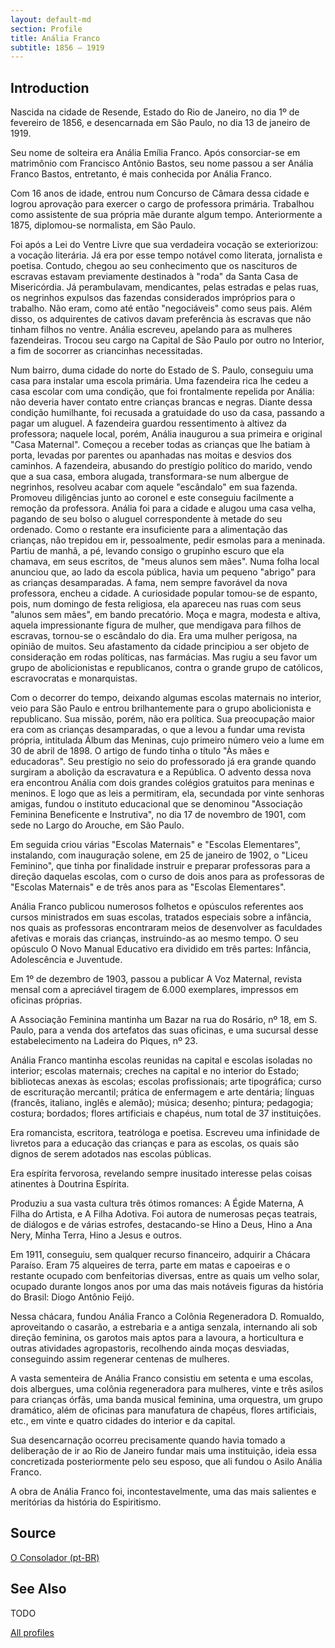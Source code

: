 ```yaml
---
layout: default-md
section: Profile
title: Anália Franco
subtitle: 1856 – 1919
---
```


## Introduction
Nascida na cidade de Resende, Estado do Rio de Janeiro, no dia 1º de fevereiro de 1856, e desencarnada em São Paulo, no dia 13 de janeiro de 1919.

Seu nome de solteira era Anália Emília Franco. Após consorciar-se em matrimônio com Francisco Antônio Bastos, seu nome passou a ser Anália Franco Bastos, entretanto, é mais conhecida por Anália Franco.

Com 16 anos de idade, entrou num Concurso de Câmara dessa cidade e logrou aprovação para exercer o cargo de professora primária. Trabalhou como assistente de sua própria mãe durante algum tempo. Anteriormente a 1875, diplomou-se normalista, em São Paulo.

Foi após a Lei do Ventre Livre que sua verdadeira vocação se exteriorizou: a vocação literária. Já era por esse tempo notável como literata, jornalista e poetisa. Contudo, chegou ao seu conhecimento que os nascituros de escravas estavam previamente destinados à "roda" da Santa Casa de Misericórdia. Já perambulavam, mendicantes, pelas estradas e pelas ruas, os negrinhos expulsos das fazendas considerados impróprios para o trabalho. Não eram, como até então "negociáveis" como seus pais. Além disso, os adquirentes de cativos davam preferência às escravas que não tinham filhos no ventre. Anália escreveu, apelando para as mulheres fazendeiras. Trocou seu cargo na Capital de São Paulo por outro no Interior, a fim de socorrer as criancinhas necessitadas.

Num bairro, duma cidade do norte do Estado de S. Paulo, conseguiu uma casa para instalar uma escola primária. Uma fazendeira rica lhe cedeu a casa escolar com uma condição, que foi frontalmente repelida por Anália: não deveria haver contato entre crianças brancas e negras. Diante dessa condição humilhante, foi recusada a gratuidade do uso da casa, passando a pagar um aluguel. A fazendeira guardou ressentimento à altivez da professora; naquele local, porém, Anália inaugurou a sua primeira e original "Casa Maternal". Começou a receber todas as crianças que lhe batiam à porta, levadas por parentes ou apanhadas nas moitas e desvios dos caminhos. A fazendeira, abusando do prestígio político do marido, vendo que a sua casa, embora alugada, transformara-se num albergue de negrinhos, resolveu acabar com aquele "escândalo" em sua fazenda. Promoveu diligências junto ao coronel e este conseguiu facilmente a remoção da professora. Anália foi para a cidade e alugou uma casa velha, pagando de seu bolso o aluguel correspondente à metade do seu ordenado. Como o restante era insuficiente para a alimentação das crianças, não trepidou em ir, pessoalmente, pedir esmolas para a meninada. Partiu de manhã, a pé, levando consigo o grupinho escuro que ela chamava, em seus escritos, de "meus alunos sem mães". Numa folha local anunciou que, ao lado da escola pública, havia um pequeno "abrigo" para as crianças desamparadas. A fama, nem sempre favorável da nova professora, encheu a cidade. A curiosidade popular tomou-se de espanto, pois, num domingo de festa religiosa, ela apareceu nas ruas com seus "alunos sem mães", em bando precatório. Moça e magra, modesta e altiva, aquela impressionante figura de mulher, que mendigava para filhos de escravas, tornou-se o escândalo do dia. Era uma mulher perigosa, na opinião de muitos. Seu afastamento da cidade principiou a ser objeto de consideração em rodas políticas, nas farmácias. Mas rugiu a seu favor um grupo de abolicionistas e republicanos, contra o grande grupo de católicos, escravocratas e monarquistas.

Com o decorrer do tempo, deixando algumas escolas maternais no interior, veio para São Paulo e entrou brilhantemente para o grupo abolicionista e republicano. Sua missão, porém, não era política. Sua preocupação maior era com as crianças desamparadas, o que a levou a fundar uma revista própria, intitulada Álbum das Meninas, cujo primeiro número veio a lume em 30 de abril de 1898. O artigo de fundo tinha o título "Às mães e educadoras". Seu prestígio no seio do professorado já era grande quando surgiram a abolição da escravatura e a República. O advento dessa nova era encontrou Anália com dois grandes colégios gratuitos para meninas e meninos. E logo que as leis a permitiram, ela, secundada por vinte senhoras amigas, fundou o instituto educacional que se denominou "Associação Feminina Beneficente e Instrutiva", no dia 17 de novembro de 1901, com sede no Largo do Arouche, em São Paulo.

Em seguida criou várias "Escolas Maternais" e "Escolas Elementares", instalando, com inauguração solene, em 25 de janeiro de 1902, o "Liceu Feminino", que tinha por finalidade instruir e preparar professoras para a direção daquelas escolas, com o curso de dois anos para as professoras de "Escolas Maternais" e de três anos para as "Escolas Elementares".

Anália Franco publicou numerosos folhetos e opúsculos referentes aos cursos ministrados em suas escolas, tratados especiais sobre a infância, nos quais as professoras encontraram meios de desenvolver as faculdades afetivas e morais das crianças, instruindo-as ao mesmo tempo. O seu opúsculo O Novo Manual Educativo era dividido em três partes: Infância, Adolescência e Juventude.

Em 1º de dezembro de 1903, passou a publicar A Voz Maternal, revista mensal com a apreciável tiragem de 6.000 exemplares, impressos em oficinas próprias.

A Associação Feminina mantinha um Bazar na rua do Rosário, nº 18, em S. Paulo, para a venda dos artefatos das suas oficinas, e uma sucursal desse estabelecimento na Ladeira do Piques, nº 23.

Anália Franco mantinha escolas reunidas na capital e escolas isoladas no interior; escolas maternais; creches na capital e no interior do Estado; bibliotecas anexas às escolas; escolas profissionais; arte tipográfica; curso de escrituração mercantil; prática de enfermagem e arte dentária; línguas (francês, italiano, inglês e alemão); música; desenho; pintura; pedagogia; costura; bordados; flores artificiais e chapéus, num total de 37 instituições.

Era romancista, escritora, teatróloga e poetisa. Escreveu uma infinidade de livretos para a educação das crianças e para as escolas, os quais são dignos de serem adotados nas escolas públicas.

Era espírita fervorosa, revelando sempre inusitado interesse pelas coisas atinentes à Doutrina Espírita.

Produziu a sua vasta cultura três ótimos romances: A Égide Materna, A Filha do Artista, e A Filha Adotiva. Foi autora de numerosas peças teatrais, de diálogos e de várias estrofes, destacando-se Hino a Deus, Hino a Ana Nery, Minha Terra, Hino a Jesus e outros.

Em 1911, conseguiu, sem qualquer recurso financeiro, adquirir a Chácara Paraíso. Eram 75 alqueires de terra, parte em matas e capoeiras e o restante ocupado com benfeitorias diversas, entre as quais um velho solar, ocupado durante longos anos por uma das mais notáveis figuras da história do Brasil: Diogo Antônio Feijó.

Nessa chácara, fundou Anália Franco a Colônia Regeneradora D. Romualdo, aproveitando o casarão, a estrebaria e a antiga senzala, internando ali sob direção feminina, os garotos mais aptos para a lavoura, a horticultura e outras atividades agropastoris, recolhendo ainda moças desviadas, conseguindo assim regenerar centenas de mulheres.

A vasta sementeira de Anália Franco consistiu em setenta e uma escolas, dois albergues, uma colônia regeneradora para mulheres, vinte e três asilos para crianças órfãs, uma banda musical feminina, uma orquestra, um grupo dramático, além de oficinas para manufatura de chapéus, flores artificiais, etc., em vinte e quatro cidades do interior e da capital.

Sua desencarnação ocorreu precisamente quando havia tomado a deliberação de ir ao Rio de Janeiro fundar mais uma instituição, ideia essa concretizada posteriormente pelo seu esposo, que ali fundou o Asilo Anália Franco.

A obra de Anália Franco foi, incontestavelmente, uma das mais salientes e meritórias da história do Espiritismo.


## Source
[O Consolador (pt-BR)](http://www.oconsolador.com.br/linkfixo/biografias/analiafranco.html)

## See Also
TODO

<a href="/profiles" class="button">All profiles</a>
